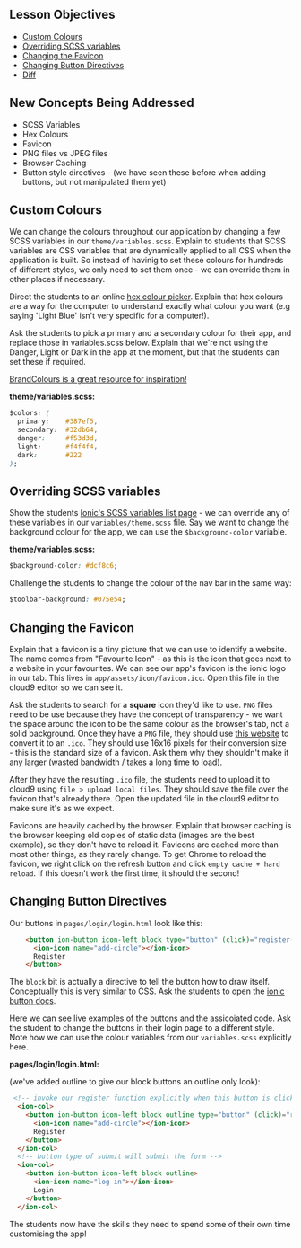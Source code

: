 ## Lesson Objectives

* [Custom Colours](#custom-colours)
* [Overriding SCSS variables](#overriding-scss-variables)
* [Changing the Favicon](#changing-the-favicon)
* [Changing Button Directives](#changing-button-directives)
* [Diff](https://github.com/lathonez/powwow/compare/lesson-eight...lesson-nine)

## New Concepts Being Addressed

* SCSS Variables
* Hex Colours
* Favicon
* PNG files vs JPEG files
* Browser Caching
* Button style directives - (we have seen these before when adding buttons, but not manipulated them yet)

## Custom Colours

We can change the colours throughout our application by changing a few SCSS variables in our `theme/variables.scss`. Explain to students that SCSS variables are CSS variables that are dynamically applied to all CSS when the application is built. So instead of havinig to set these colours for hundreds of different styles, we only need to set them once - we can override them in other places if necessary.

Direct the students to an online [hex colour picker](https://www.w3schools.com/colors/colors_picker.asp). Explain that hex colours are a way for the computer to understand exactly what colour you want (e.g saying 'Light Blue' isn't very specific for a computer!).

Ask the students to pick a primary and a secondary colour for their app, and replace those in variables.scss below. Explain that we're not using the Danger, Light or Dark in the app at the moment, but that the students can set these if required.

[BrandColours is a great resource for inspiration!](https://brandcolors.net/)

**theme/variables.scss:**

```css
$colors: (
  primary:    #387ef5,
  secondary:  #32db64,
  danger:     #f53d3d,
  light:      #f4f4f4,
  dark:       #222
);
```

## Overriding SCSS variables

Show the students [Ionic's SCSS variables list page](https://ionicframework.com/docs/theming/overriding-ionic-variables/) - we can override any of these variables in our `variables/theme.scss` file. Say we want to change the background colour for the app, we can use the `$background-color` variable.

**theme/variables.scss:**

```css
$background-color: #dcf8c6;
```

Challenge the students to change the colour of the nav bar in the same way:

```css
$toolbar-background: #075e54;
```

## Changing the Favicon

Explain that a favicon is a tiny picture that we can use to identify a website. The name comes from "Favourite Icon" - as this is the icon that goes next to a website in your favourites. We can see our app's favicon is the ionic logo in our tab. This lives in `app/assets/icon/favicon.ico`. Open this file in the cloud9 editor so we can see it.

Ask the students to search for a **square** icon they'd like to use. `PNG` files need to be use because they have the concept of transparency - we want the space around the icon to be the same colour as the browser's tab, not a solid background. Once they have a `PNG` file, they should use [this website](http://image.online-convert.com/convert-to-ico) to convert it to an `.ico`. They should use 16x16 pixels for their conversion size - this is the standard size of a favicon. Ask them why they shouldn't make it any larger (wasted bandwidth / takes a long time to load).

After they have the resulting `.ico` file, the students need to upload it to cloud9 using `file > upload local files`. They should save the file over the favicon that's already there. Open the updated file in the cloud9 editor to make sure it's as we expect.

Favicons are heavily cached by the browser. Explain that browser caching is the browser keeping old copies of static data (images are the best example), so they don't have to reload it. Favicons are cached more than most other things, as they rarely change. To get Chrome to reload the favicon, we right click on the refresh button and click `empty cache + hard reload`. If this doesn't work the first time, it should the second!

## Changing Button Directives

Our buttons in `pages/login/login.html` look like this:

```html
    <button ion-button icon-left block type="button" (click)="register()">
      <ion-icon name="add-circle"></ion-icon>
      Register
    </button>
```

The `block` bit is actually a directive to tell the button how to draw itself. Conceptually this is very similar to CSS. Ask the students to open the [ionic button docs](https://ionicframework.com/docs/components/#buttons).

Here we can see live examples of the buttons and the assicoiated code. Ask the student to change the buttons in their login page to a different style. Note how we can use the colour variables from our `variables.scss` explicitly here.

**pages/login/login.html:**

(we've added outline to give our block buttons an outline only look):

```html
 <!-- invoke our register function explicitly when this button is clicked -->
  <ion-col>
    <button ion-button icon-left block outline type="button" (click)="register()">
      <ion-icon name="add-circle"></ion-icon>
      Register
    </button>
  </ion-col>
  <!-- button type of submit will submit the form -->
  <ion-col>
    <button ion-button icon-left block outline>
      <ion-icon name="log-in"></ion-icon>
      Login
    </button>
  </ion-col>
```

The students now have the skills they need to spend some of their own time customising the app!



